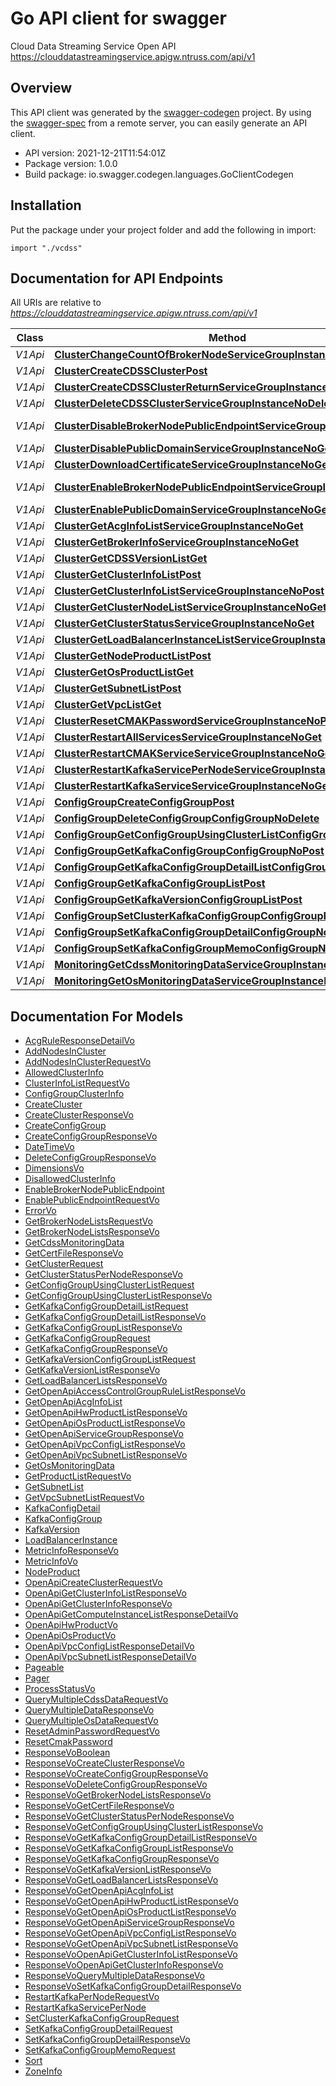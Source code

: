 # Go API client for swagger

Cloud Data Streaming Service Open API<br/>https://clouddatastreamingservice.apigw.ntruss.com/api/v1

## Overview
This API client was generated by the [swagger-codegen](https://github.com/swagger-api/swagger-codegen) project.  By using the [swagger-spec](https://github.com/swagger-api/swagger-spec) from a remote server, you can easily generate an API client.

- API version: 2021-12-21T11:54:01Z
- Package version: 1.0.0
- Build package: io.swagger.codegen.languages.GoClientCodegen

## Installation
Put the package under your project folder and add the following in import:
```golang
import "./vcdss"
```

## Documentation for API Endpoints

All URIs are relative to *https://clouddatastreamingservice.apigw.ntruss.com/api/v1*

Class | Method | HTTP request | Description
------------ | ------------- | ------------- | -------------
*V1Api* | [**ClusterChangeCountOfBrokerNodeServiceGroupInstanceNoPost**](docs/V1Api.md#clusterchangecountofbrokernodeservicegroupinstancenopost) | **Post** /cluster/changeCountOfBrokerNode/{serviceGroupInstanceNo} |
*V1Api* | [**ClusterCreateCDSSClusterPost**](docs/V1Api.md#clustercreatecdssclusterpost) | **Post** /cluster/createCDSSCluster |
*V1Api* | [**ClusterCreateCDSSClusterReturnServiceGroupInstanceNoPost**](docs/V1Api.md#clustercreatecdssclusterreturnservicegroupinstancenopost) | **Post** /cluster/createCDSSClusterReturnServiceGroupInstanceNo |
*V1Api* | [**ClusterDeleteCDSSClusterServiceGroupInstanceNoDelete**](docs/V1Api.md#clusterdeletecdssclusterservicegroupinstancenodelete) | **Delete** /cluster/deleteCDSSCluster/{serviceGroupInstanceNo} |
*V1Api* | [**ClusterDisableBrokerNodePublicEndpointServiceGroupInstanceNoGet**](docs/V1Api.md#clusterdisablebrokernodepublicendpointservicegroupinstancenoget) | **Get** /cluster/disableBrokerNodePublicEndpoint/{serviceGroupInstanceNo} |
*V1Api* | [**ClusterDisablePublicDomainServiceGroupInstanceNoGet**](docs/V1Api.md#clusterdisablepublicdomainservicegroupinstancenoget) | **Get** /cluster/disablePublicDomain/{serviceGroupInstanceNo} |
*V1Api* | [**ClusterDownloadCertificateServiceGroupInstanceNoGet**](docs/V1Api.md#clusterdownloadcertificateservicegroupinstancenoget) | **Get** /cluster/downloadCertificate/{serviceGroupInstanceNo} |
*V1Api* | [**ClusterEnableBrokerNodePublicEndpointServiceGroupInstanceNoPost**](docs/V1Api.md#clusterenablebrokernodepublicendpointservicegroupinstancenopost) | **Post** /cluster/enableBrokerNodePublicEndpoint/{serviceGroupInstanceNo} |
*V1Api* | [**ClusterEnablePublicDomainServiceGroupInstanceNoGet**](docs/V1Api.md#clusterenablepublicdomainservicegroupinstancenoget) | **Get** /cluster/enablePublicDomain/{serviceGroupInstanceNo} |
*V1Api* | [**ClusterGetAcgInfoListServiceGroupInstanceNoGet**](docs/V1Api.md#clustergetacginfolistservicegroupinstancenoget) | **Get** /cluster/getAcgInfoList/{serviceGroupInstanceNo} |
*V1Api* | [**ClusterGetBrokerInfoServiceGroupInstanceNoGet**](docs/V1Api.md#clustergetbrokerinfoservicegroupinstancenoget) | **Get** /cluster/getBrokerInfo/{serviceGroupInstanceNo} |
*V1Api* | [**ClusterGetCDSSVersionListGet**](docs/V1Api.md#clustergetcdssversionlistget) | **Get** /cluster/getCDSSVersionList |
*V1Api* | [**ClusterGetClusterInfoListPost**](docs/V1Api.md#clustergetclusterinfolistpost) | **Post** /cluster/getClusterInfoList |
*V1Api* | [**ClusterGetClusterInfoListServiceGroupInstanceNoPost**](docs/V1Api.md#clustergetclusterinfolistservicegroupinstancenopost) | **Post** /cluster/getClusterInfoList/{serviceGroupInstanceNo} |
*V1Api* | [**ClusterGetClusterNodeListServiceGroupInstanceNoGet**](docs/V1Api.md#clustergetclusternodelistservicegroupinstancenoget) | **Get** /cluster/getClusterNodeList/{serviceGroupInstanceNo} |
*V1Api* | [**ClusterGetClusterStatusServiceGroupInstanceNoGet**](docs/V1Api.md#clustergetclusterstatusservicegroupinstancenoget) | **Get** /cluster/getClusterStatus/{serviceGroupInstanceNo} |
*V1Api* | [**ClusterGetLoadBalancerInstanceListServiceGroupInstanceNoGet**](docs/V1Api.md#clustergetloadbalancerinstancelistservicegroupinstancenoget) | **Get** /cluster/getLoadBalancerInstanceList/{serviceGroupInstanceNo} |
*V1Api* | [**ClusterGetNodeProductListPost**](docs/V1Api.md#clustergetnodeproductlistpost) | **Post** /cluster/getNodeProductList |
*V1Api* | [**ClusterGetOsProductListGet**](docs/V1Api.md#clustergetosproductlistget) | **Get** /cluster/getOsProductList |
*V1Api* | [**ClusterGetSubnetListPost**](docs/V1Api.md#clustergetsubnetlistpost) | **Post** /cluster/getSubnetList |
*V1Api* | [**ClusterGetVpcListGet**](docs/V1Api.md#clustergetvpclistget) | **Get** /cluster/getVpcList |
*V1Api* | [**ClusterResetCMAKPasswordServiceGroupInstanceNoPost**](docs/V1Api.md#clusterresetcmakpasswordservicegroupinstancenopost) | **Post** /cluster/resetCMAKPassword/{serviceGroupInstanceNo} |
*V1Api* | [**ClusterRestartAllServicesServiceGroupInstanceNoGet**](docs/V1Api.md#clusterrestartallservicesservicegroupinstancenoget) | **Get** /cluster/restartAllServices/{serviceGroupInstanceNo} |
*V1Api* | [**ClusterRestartCMAKServiceServiceGroupInstanceNoGet**](docs/V1Api.md#clusterrestartcmakserviceservicegroupinstancenoget) | **Get** /cluster/restartCMAKService/{serviceGroupInstanceNo} |
*V1Api* | [**ClusterRestartKafkaServicePerNodeServiceGroupInstanceNoPost**](docs/V1Api.md#clusterrestartkafkaservicepernodeservicegroupinstancenopost) | **Post** /cluster/restartKafkaServicePerNode/{serviceGroupInstanceNo} |
*V1Api* | [**ClusterRestartKafkaServiceServiceGroupInstanceNoGet**](docs/V1Api.md#clusterrestartkafkaserviceservicegroupinstancenoget) | **Get** /cluster/restartKafkaService/{serviceGroupInstanceNo} |
*V1Api* | [**ConfigGroupCreateConfigGroupPost**](docs/V1Api.md#configgroupcreateconfiggrouppost) | **Post** /configGroup/createConfigGroup |
*V1Api* | [**ConfigGroupDeleteConfigGroupConfigGroupNoDelete**](docs/V1Api.md#configgroupdeleteconfiggroupconfiggroupnodelete) | **Delete** /configGroup/deleteConfigGroup/{configGroupNo} |
*V1Api* | [**ConfigGroupGetConfigGroupUsingClusterListConfigGroupNoPost**](docs/V1Api.md#configgroupgetconfiggroupusingclusterlistconfiggroupnopost) | **Post** /configGroup/getConfigGroupUsingClusterList/{configGroupNo} |
*V1Api* | [**ConfigGroupGetKafkaConfigGroupConfigGroupNoPost**](docs/V1Api.md#configgroupgetkafkaconfiggroupconfiggroupnopost) | **Post** /configGroup/getKafkaConfigGroup/{configGroupNo} |
*V1Api* | [**ConfigGroupGetKafkaConfigGroupDetailListConfigGroupNoPost**](docs/V1Api.md#configgroupgetkafkaconfiggroupdetaillistconfiggroupnopost) | **Post** /configGroup/getKafkaConfigGroupDetailList/{configGroupNo} |
*V1Api* | [**ConfigGroupGetKafkaConfigGroupListPost**](docs/V1Api.md#configgroupgetkafkaconfiggrouplistpost) | **Post** /configGroup/getKafkaConfigGroupList |
*V1Api* | [**ConfigGroupGetKafkaVersionConfigGroupListPost**](docs/V1Api.md#configgroupgetkafkaversionconfiggrouplistpost) | **Post** /configGroup/getKafkaVersionConfigGroupList |
*V1Api* | [**ConfigGroupSetClusterKafkaConfigGroupConfigGroupNoPost**](docs/V1Api.md#configgroupsetclusterkafkaconfiggroupconfiggroupnopost) | **Post** /configGroup/setClusterKafkaConfigGroup/{configGroupNo} |
*V1Api* | [**ConfigGroupSetKafkaConfigGroupDetailConfigGroupNoPost**](docs/V1Api.md#configgroupsetkafkaconfiggroupdetailconfiggroupnopost) | **Post** /configGroup/setKafkaConfigGroupDetail/{configGroupNo} |
*V1Api* | [**ConfigGroupSetKafkaConfigGroupMemoConfigGroupNoPost**](docs/V1Api.md#configgroupsetkafkaconfiggroupmemoconfiggroupnopost) | **Post** /configGroup/setKafkaConfigGroupMemo/{configGroupNo} |
*V1Api* | [**MonitoringGetCdssMonitoringDataServiceGroupInstanceNoPost**](docs/V1Api.md#monitoringgetcdssmonitoringdataservicegroupinstancenopost) | **Post** /monitoring/getCdssMonitoringData/{serviceGroupInstanceNo} |
*V1Api* | [**MonitoringGetOsMonitoringDataServiceGroupInstanceNoPost**](docs/V1Api.md#monitoringgetosmonitoringdataservicegroupinstancenopost) | **Post** /monitoring/getOsMonitoringData/{serviceGroupInstanceNo} |



## Documentation For Models

 - [AcgRuleResponseDetailVo](docs/AcgRuleResponseDetailVo.md)
 - [AddNodesInCluster](docs/AddNodesInCluster.md)
 - [AddNodesInClusterRequestVo](docs/AddNodesInClusterRequestVo.md)
 - [AllowedClusterInfo](docs/AllowedClusterInfo.md)
 - [ClusterInfoListRequestVo](docs/ClusterInfoListRequestVo.md)
 - [ConfigGroupClusterInfo](docs/ConfigGroupClusterInfo.md)
 - [CreateCluster](docs/CreateCluster.md)
 - [CreateClusterResponseVo](docs/CreateClusterResponseVo.md)
 - [CreateConfigGroup](docs/CreateConfigGroup.md)
 - [CreateConfigGroupResponseVo](docs/CreateConfigGroupResponseVo.md)
 - [DateTimeVo](docs/DateTimeVo.md)
 - [DeleteConfigGroupResponseVo](docs/DeleteConfigGroupResponseVo.md)
 - [DimensionsVo](docs/DimensionsVo.md)
 - [DisallowedClusterInfo](docs/DisallowedClusterInfo.md)
 - [EnableBrokerNodePublicEndpoint](docs/EnableBrokerNodePublicEndpoint.md)
 - [EnablePublicEndpointRequestVo](docs/EnablePublicEndpointRequestVo.md)
 - [ErrorVo](docs/ErrorVo.md)
 - [GetBrokerNodeListsRequestVo](docs/GetBrokerNodeListsRequestVo.md)
 - [GetBrokerNodeListsResponseVo](docs/GetBrokerNodeListsResponseVo.md)
 - [GetCdssMonitoringData](docs/GetCdssMonitoringData.md)
 - [GetCertFileResponseVo](docs/GetCertFileResponseVo.md)
 - [GetClusterRequest](docs/GetClusterRequest.md)
 - [GetClusterStatusPerNodeResponseVo](docs/GetClusterStatusPerNodeResponseVo.md)
 - [GetConfigGroupUsingClusterListRequest](docs/GetConfigGroupUsingClusterListRequest.md)
 - [GetConfigGroupUsingClusterListResponseVo](docs/GetConfigGroupUsingClusterListResponseVo.md)
 - [GetKafkaConfigGroupDetailListRequest](docs/GetKafkaConfigGroupDetailListRequest.md)
 - [GetKafkaConfigGroupDetailListResponseVo](docs/GetKafkaConfigGroupDetailListResponseVo.md)
 - [GetKafkaConfigGroupListResponseVo](docs/GetKafkaConfigGroupListResponseVo.md)
 - [GetKafkaConfigGroupRequest](docs/GetKafkaConfigGroupRequest.md)
 - [GetKafkaConfigGroupResponseVo](docs/GetKafkaConfigGroupResponseVo.md)
 - [GetKafkaVersionConfigGroupListRequest](docs/GetKafkaVersionConfigGroupListRequest.md)
 - [GetKafkaVersionListResponseVo](docs/GetKafkaVersionListResponseVo.md)
 - [GetLoadBalancerListsResponseVo](docs/GetLoadBalancerListsResponseVo.md)
 - [GetOpenApiAccessControlGroupRuleListResponseVo](docs/GetOpenApiAccessControlGroupRuleListResponseVo.md)
 - [GetOpenApiAcgInfoList](docs/GetOpenApiAcgInfoList.md)
 - [GetOpenApiHwProductListResponseVo](docs/GetOpenApiHwProductListResponseVo.md)
 - [GetOpenApiOsProductListResponseVo](docs/GetOpenApiOsProductListResponseVo.md)
 - [GetOpenApiServiceGroupResponseVo](docs/GetOpenApiServiceGroupResponseVo.md)
 - [GetOpenApiVpcConfigListResponseVo](docs/GetOpenApiVpcConfigListResponseVo.md)
 - [GetOpenApiVpcSubnetListResponseVo](docs/GetOpenApiVpcSubnetListResponseVo.md)
 - [GetOsMonitoringData](docs/GetOsMonitoringData.md)
 - [GetProductListRequestVo](docs/GetProductListRequestVo.md)
 - [GetSubnetList](docs/GetSubnetList.md)
 - [GetVpcSubnetListRequestVo](docs/GetVpcSubnetListRequestVo.md)
 - [KafkaConfigDetail](docs/KafkaConfigDetail.md)
 - [KafkaConfigGroup](docs/KafkaConfigGroup.md)
 - [KafkaVersion](docs/KafkaVersion.md)
 - [LoadBalancerInstance](docs/LoadBalancerInstance.md)
 - [MetricInfoResponseVo](docs/MetricInfoResponseVo.md)
 - [MetricInfoVo](docs/MetricInfoVo.md)
 - [NodeProduct](docs/NodeProduct.md)
 - [OpenApiCreateClusterRequestVo](docs/OpenApiCreateClusterRequestVo.md)
 - [OpenApiGetClusterInfoListResponseVo](docs/OpenApiGetClusterInfoListResponseVo.md)
 - [OpenApiGetClusterInfoResponseVo](docs/OpenApiGetClusterInfoResponseVo.md)
 - [OpenApiGetComputeInstanceListResponseDetailVo](docs/OpenApiGetComputeInstanceListResponseDetailVo.md)
 - [OpenApiHwProductVo](docs/OpenApiHwProductVo.md)
 - [OpenApiOsProductVo](docs/OpenApiOsProductVo.md)
 - [OpenApiVpcConfigListResponseDetailVo](docs/OpenApiVpcConfigListResponseDetailVo.md)
 - [OpenApiVpcSubnetListResponseDetailVo](docs/OpenApiVpcSubnetListResponseDetailVo.md)
 - [Pageable](docs/Pageable.md)
 - [Pager](docs/Pager.md)
 - [ProcessStatusVo](docs/ProcessStatusVo.md)
 - [QueryMultipleCdssDataRequestVo](docs/QueryMultipleCdssDataRequestVo.md)
 - [QueryMultipleDataResponseVo](docs/QueryMultipleDataResponseVo.md)
 - [QueryMultipleOsDataRequestVo](docs/QueryMultipleOsDataRequestVo.md)
 - [ResetAdminPasswordRequestVo](docs/ResetAdminPasswordRequestVo.md)
 - [ResetCmakPassword](docs/ResetCmakPassword.md)
 - [ResponseVoBoolean](docs/ResponseVoBoolean.md)
 - [ResponseVoCreateClusterResponseVo](docs/ResponseVoCreateClusterResponseVo.md)
 - [ResponseVoCreateConfigGroupResponseVo](docs/ResponseVoCreateConfigGroupResponseVo.md)
 - [ResponseVoDeleteConfigGroupResponseVo](docs/ResponseVoDeleteConfigGroupResponseVo.md)
 - [ResponseVoGetBrokerNodeListsResponseVo](docs/ResponseVoGetBrokerNodeListsResponseVo.md)
 - [ResponseVoGetCertFileResponseVo](docs/ResponseVoGetCertFileResponseVo.md)
 - [ResponseVoGetClusterStatusPerNodeResponseVo](docs/ResponseVoGetClusterStatusPerNodeResponseVo.md)
 - [ResponseVoGetConfigGroupUsingClusterListResponseVo](docs/ResponseVoGetConfigGroupUsingClusterListResponseVo.md)
 - [ResponseVoGetKafkaConfigGroupDetailListResponseVo](docs/ResponseVoGetKafkaConfigGroupDetailListResponseVo.md)
 - [ResponseVoGetKafkaConfigGroupListResponseVo](docs/ResponseVoGetKafkaConfigGroupListResponseVo.md)
 - [ResponseVoGetKafkaConfigGroupResponseVo](docs/ResponseVoGetKafkaConfigGroupResponseVo.md)
 - [ResponseVoGetKafkaVersionListResponseVo](docs/ResponseVoGetKafkaVersionListResponseVo.md)
 - [ResponseVoGetLoadBalancerListsResponseVo](docs/ResponseVoGetLoadBalancerListsResponseVo.md)
 - [ResponseVoGetOpenApiAcgInfoList](docs/ResponseVoGetOpenApiAcgInfoList.md)
 - [ResponseVoGetOpenApiHwProductListResponseVo](docs/ResponseVoGetOpenApiHwProductListResponseVo.md)
 - [ResponseVoGetOpenApiOsProductListResponseVo](docs/ResponseVoGetOpenApiOsProductListResponseVo.md)
 - [ResponseVoGetOpenApiServiceGroupResponseVo](docs/ResponseVoGetOpenApiServiceGroupResponseVo.md)
 - [ResponseVoGetOpenApiVpcConfigListResponseVo](docs/ResponseVoGetOpenApiVpcConfigListResponseVo.md)
 - [ResponseVoGetOpenApiVpcSubnetListResponseVo](docs/ResponseVoGetOpenApiVpcSubnetListResponseVo.md)
 - [ResponseVoOpenApiGetClusterInfoListResponseVo](docs/ResponseVoOpenApiGetClusterInfoListResponseVo.md)
 - [ResponseVoOpenApiGetClusterInfoResponseVo](docs/ResponseVoOpenApiGetClusterInfoResponseVo.md)
 - [ResponseVoQueryMultipleDataResponseVo](docs/ResponseVoQueryMultipleDataResponseVo.md)
 - [ResponseVoSetKafkaConfigGroupDetailResponseVo](docs/ResponseVoSetKafkaConfigGroupDetailResponseVo.md)
 - [RestartKafkaPerNodeRequestVo](docs/RestartKafkaPerNodeRequestVo.md)
 - [RestartKafkaServicePerNode](docs/RestartKafkaServicePerNode.md)
 - [SetClusterKafkaConfigGroupRequest](docs/SetClusterKafkaConfigGroupRequest.md)
 - [SetKafkaConfigGroupDetailRequest](docs/SetKafkaConfigGroupDetailRequest.md)
 - [SetKafkaConfigGroupDetailResponseVo](docs/SetKafkaConfigGroupDetailResponseVo.md)
 - [SetKafkaConfigGroupMemoRequest](docs/SetKafkaConfigGroupMemoRequest.md)
 - [Sort](docs/Sort.md)
 - [ZoneInfo](docs/ZoneInfo.md)
 